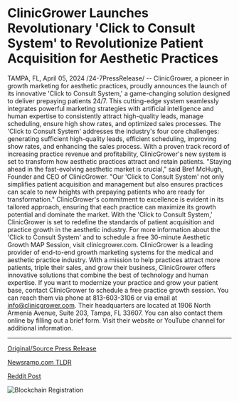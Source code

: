 # ClinicGrower Launches Revolutionary 'Click to Consult System' to Revolutionize Patient Acquisition for Aesthetic Practices

TAMPA, FL, April 05, 2024 /24-7PressRelease/ -- ClinicGrower, a pioneer in growth marketing for aesthetic practices, proudly announces the launch of its innovative 'Click to Consult System,' a game-changing solution designed to deliver prepaying patients 24/7. This cutting-edge system seamlessly integrates powerful marketing strategies with artificial intelligence and human expertise to consistently attract high-quality leads, manage scheduling, ensure high show rates, and optimized sales processes.  The 'Click to Consult System' addresses the industry's four core challenges: generating sufficient high-quality leads, efficient scheduling, improving show rates, and enhancing the sales process. With a proven track record of increasing practice revenue and profitability, ClinicGrower's new system is set to transform how aesthetic practices attract and retain patients.  "Staying ahead in the fast-evolving aesthetic market is crucial," said Bref McHugh, Founder and CEO of ClinicGrower. "Our 'Click to Consult System' not only simplifies patient acquisition and management but also ensures practices can scale to new heights with prepaying patients who are ready for transformation."  ClinicGrower's commitment to excellence is evident in its tailored approach, ensuring that each practice can maximize its growth potential and dominate the market. With the 'Click to Consult System,' ClinicGrower is set to redefine the standards of patient acquisition and practice growth in the aesthetic industry.  For more information about the 'Click to Consult System' and to schedule a free 30-minute Aesthetic Growth MAP Session, visit clinicgrower.com.  ClinicGrower is a leading provider of end-to-end growth marketing systems for the medical and aesthetic practice industry. With a mission to help practices attract more patients, triple their sales, and grow their business, ClinicGrower offers innovative solutions that combine the best of technology and human expertise.  If you want to modernize your practice and grow your patient base, contact ClinicGrower to schedule a free practice growth session. You can reach them via phone at 813-603-3106 or via email at info@clinicgrower.com.   Their headquarters are located at 1906 North Armenia Avenue, Suite 203, Tampa, FL 33607. You can also contact them online by filling out a brief form. Visit their website or YouTube channel for additional information. 

---

[Original/Source Press Release](https://www.24-7pressrelease.com/press-release/509799/clinicgrower-launches-revolutionary-click-to-consult-system-to-revolutionize-patient-acquisition-for-aesthetic-practices)
                    

[Newsramp.com TLDR](None) 



[Reddit Post](https://www.reddit.com/r/Business_NewsRamp/comments/1bwbuuy/clinicgrower_launches_gamechanging_click_to/) 



![Blockchain Registration](https://cdn.newsramp.app/24-7PressRelease/qrcode/244/5/noteV6iI.webp)
